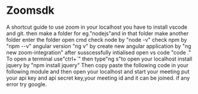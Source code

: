 # Zoomsdk
A shortcut guide to use zoom in your localhost
you have to install vscode and git.
then make a folder for eg."nodejs"and in that folder make another folder
enter the folder 
open cmd check node by "node -v"
check npm by "npm --v"
angular version "ng v"
by create new angular application by "ng new zoom-integration"
after susscessfully intialised
open vs code "code ."
To open a terminal use"ctrl+`"
then type"ng s"to open your localhost
install jquery by "npm install jquery"
Then copy paste the following code in your following module
and then open your localhost and start your meeting
put your api key and api secret key,your meeting id
and it can be joined.
if any error try google.


